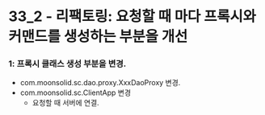 # 33_2 - 리팩토링: 요청할 때 마다 프록시와 커맨드를 생성하는 부분을 개선



### 1: 프록시 클래스 생성 부분을 변경.

- com.moonsolid.sc.dao.proxy.XxxDaoProxy 변경.
- com.moonsolid.sc.ClientApp 변경
  - 요청할 때 서버에 연결.
